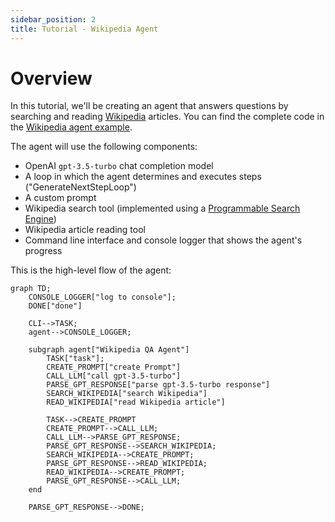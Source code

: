```yaml
---
sidebar_position: 2
title: Tutorial - Wikipedia Agent
---
```


# Overview

In this tutorial, we'll be creating an agent that answers questions by searching and reading [Wikipedia](https://www.wikipedia.org/) articles.
You can find the complete code in the [Wikipedia agent example](https://github.com/lgrammel/js-agent/tree/main/examples/wikipedia).

The agent will use the following components:

- OpenAI `gpt-3.5-turbo` chat completion model
- A loop in which the agent determines and executes steps ("GenerateNextStepLoop")
- A custom prompt
- Wikipedia search tool (implemented using a [Programmable Search Engine](https://programmablesearchengine.google.com/))
- Wikipedia article reading tool
- Command line interface and console logger that shows the agent's progress

This is the high-level flow of the agent:

```mermaid
graph TD;
    CONSOLE_LOGGER["log to console"];
    DONE["done"]

    CLI-->TASK;
    agent-->CONSOLE_LOGGER;

    subgraph agent["Wikipedia QA Agent"]
        TASK["task"];
        CREATE_PROMPT["create Prompt"]
        CALL_LLM["call gpt-3.5-turbo"]
        PARSE_GPT_RESPONSE["parse gpt-3.5-turbo response"]
        SEARCH_WIKIPEDIA["search Wikipedia"]
        READ_WIKIPEDIA["read Wikipedia article"]

        TASK-->CREATE_PROMPT
        CREATE_PROMPT-->CALL_LLM;
        CALL_LLM-->PARSE_GPT_RESPONSE;
        PARSE_GPT_RESPONSE-->SEARCH_WIKIPEDIA;
        SEARCH_WIKIPEDIA-->CREATE_PROMPT;
        PARSE_GPT_RESPONSE-->READ_WIKIPEDIA;
        READ_WIKIPEDIA-->CREATE_PROMPT;
        PARSE_GPT_RESPONSE-->CALL_LLM;
    end

    PARSE_GPT_RESPONSE-->DONE;
```
